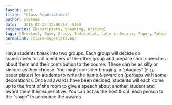 ```yaml
---
layout: post
title:  "Class Superlatives"
author: sleteam
date:   2015-07-24 12:00:54 -0400
categories: [Descriptors, Speaking, Writing]
tags: [Breakout, Game, Group, Individual, Late in Course, Paper, Roleplay]
permalink: /class-superlatives/
---
```

Have students break into two groups. Each group will decide on superlatives for all members of the other group and prepare short speeches about them and their contribution to the course. These can be as silly or sincere as they choose. You might consider bringing in “plaques” (e.g. paper plates) for students to write the name & award on (perhaps with some decorations). Once all awards have been decided, students will each come up to the front of the room to give a speech about another student and award them their superlative. You can act as the host & call each person to the “stage” to announce the awards.